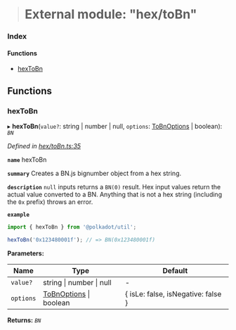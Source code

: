 > # External module: "hex/toBn"

### Index

#### Functions

* [hexToBn](_hex_tobn_.md#hextobn)

## Functions

###  hexToBn

▸ **hexToBn**(`value?`: string | number | null, `options`: [ToBnOptions](../interfaces/_types_.tobnoptions.md) | boolean): *`BN`*

*Defined in [hex/toBn.ts:35](https://github.com/polkadot-js/common/blob/8a245f2/packages/util/src/hex/toBn.ts#L35)*

**`name`** hexToBn

**`summary`** Creates a BN.js bignumber object from a hex string.

**`description`** 
`null` inputs returns a `BN(0)` result. Hex input values return the actual value converted to a BN. Anything that is not a hex string (including the `0x` prefix) throws an error.

**`example`** 
<BR>

```javascript
import { hexToBn } from '@polkadot/util';

hexToBn('0x123480001f'); // => BN(0x123480001f)
```

**Parameters:**

Name | Type | Default |
------ | ------ | ------ |
`value?` | string \| number \| null | - |
`options` | [ToBnOptions](../interfaces/_types_.tobnoptions.md) \| boolean |  { isLe: false, isNegative: false } |

**Returns:** *`BN`*